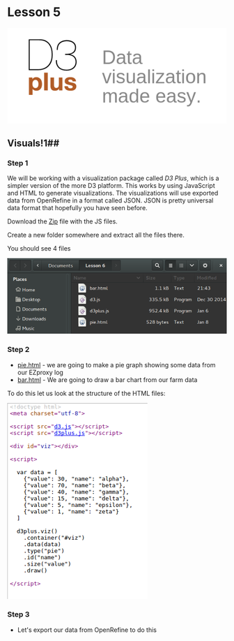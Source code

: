 
# Lesson 5 #

![01](01.png)

## Visuals!1##

### Step 1 ###

We will be working with a visualization package called _D3 Plus_, which is a simpler version of the more D3 platform.
This works by using JavaScript and HTML to generate visualizations.
The visualizations will use exported data from OpenRefine in a format called JSON.
JSON is pretty universal data format that hopefully you have seen before.

Download the [Zip](d3files.zip) file with the JS files.

Create a new folder somewhere and extract all the files there.

You should see 4 files

![02](02.png)

### Step 2 ###

- [pie.html](pie.html) - we are going to make a pie graph showing some data from our EZproxy log
- [bar.html](bar.html) - We are going to draw a bar chart from our farm data

To do this let us look at the structure of the HTML files:

![03](03.png)


### Step 3 ###

- Let's export our data from OpenRefine to do this
